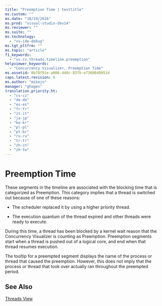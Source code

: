 ```yaml
---
title: "Preemption Time | testtitle"
ms.custom: ""
ms.date: "10/19/2016"
ms.prod: "visual-studio-dev14"
ms.reviewer: ""
ms.suite: ""
ms.technology: 
  - "vs-ide-debug"
ms.tgt_pltfrm: ""
ms.topic: "article"
f1_keywords: 
  - "vs.cv.threads.timeline.preemption"
helpviewer_keywords: 
  - "Concurrency Visualizer, Preemption Time"
ms.assetid: 6b78f91e-a006-440c-83fb-e7368040951d
caps.latest.revision: 6
ms.author: "mikejo"
manager: "ghogen"
translation.priority.ht: 
  - "cs-cz"
  - "de-de"
  - "es-es"
  - "fr-fr"
  - "it-it"
  - "ja-jp"
  - "ko-kr"
  - "pl-pl"
  - "pt-br"
  - "ru-ru"
  - "tr-tr"
  - "zh-cn"
  - "zh-tw"
---
```

# Preemption Time
These segments in the timeline are associated with the blocking time that is categorized as Preemption. This category implies that a thread is switched out because of one of these reasons:  
  
-   The scheduler replaced it by using a higher priority thread.  
  
-   The execution quantum of the thread expired and other threads were ready to execute.  
  
 During this time, a thread has been blocked by a kernel wait reason that the Concurrency Visualizer is counting as Preemption. Preemption segments start when a thread is pushed out of a logical core, and end when that thread resumes execution.  
  
 The tooltip for a preempted segment displays the name of the process or thread that caused the preemption. However, this does not imply that the process or thread that took over actually ran throughout the preempted period.  
  
## See Also  
 [Threads View](../profiling/threads-view--parallel-performance-.md)